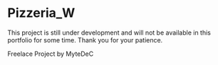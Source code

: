 # Pizzeria_W



This project is still under development and will not be available in this portfolio for some time. Thank you for your patience.



Freelace Project by MyteDeC 
